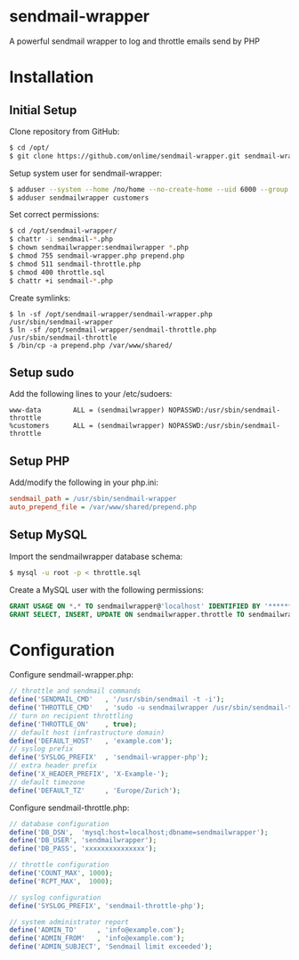 sendmail-wrapper
================

A powerful sendmail wrapper to log and throttle emails send by PHP

# Installation

## Initial Setup

Clone repository from GitHub:

```bash
$ cd /opt/
$ git clone https://github.com/onlime/sendmail-wrapper.git sendmail-wrapper
```

Setup system user for sendmail-wrapper:

```bash
$ adduser --system --home /no/home --no-create-home --uid 6000 --group --disabled-password --disabled-login sendmailwrapper
$ adduser sendmailwrapper customers
```

Set correct permissions:

```bash
$ cd /opt/sendmail-wrapper/
$ chattr -i sendmail-*.php
$ chown sendmailwrapper:sendmailwrapper *.php
$ chmod 755 sendmail-wrapper.php prepend.php
$ chmod 511 sendmail-throttle.php
$ chmod 400 throttle.sql
$ chattr +i sendmail-*.php
```

Create symlinks:

```
$ ln -sf /opt/sendmail-wrapper/sendmail-wrapper.php /usr/sbin/sendmail-wrapper
$ ln -sf /opt/sendmail-wrapper/sendmail-throttle.php /usr/sbin/sendmail-throttle
$ /bin/cp -a prepend.php /var/www/shared/
```

## Setup sudo

Add the following lines to your /etc/sudoers:

```
www-data        ALL = (sendmailwrapper) NOPASSWD:/usr/sbin/sendmail-throttle
%customers      ALL = (sendmailwrapper) NOPASSWD:/usr/sbin/sendmail-throttle
```

## Setup PHP

Add/modify the following in your php.ini:

```ini
sendmail_path = /usr/sbin/sendmail-wrapper
auto_prepend_file = /var/www/shared/prepend.php
```

## Setup MySQL

Import the sendmailwrapper database schema:

```bash
$ mysql -u root -p < throttle.sql
```

Create a MySQL user with the following permissions:

```sql
GRANT USAGE ON *.* TO sendmailwrapper@'localhost' IDENTIFIED BY '********';
GRANT SELECT, INSERT, UPDATE ON sendmailwrapper.throttle TO sendmailwrapper@'localhost';
```

# Configuration

Configure sendmail-wrapper.php:

```php
// throttle and sendmail commands
define('SENDMAIL_CMD'   , '/usr/sbin/sendmail -t -i');
define('THROTTLE_CMD'   , 'sudo -u sendmailwrapper /usr/sbin/sendmail-throttle');
// turn on recipient throttling
define('THROTTLE_ON'    , true);
// default host (infrastructure domain)
define('DEFAULT_HOST'   , 'example.com');
// syslog prefix
define('SYSLOG_PREFIX'  , 'sendmail-wrapper-php');
// extra header prefix
define('X_HEADER_PREFIX', 'X-Example-');
// default timezone
define('DEFAULT_TZ'     , 'Europe/Zurich');
```

Configure sendmail-throttle.php:

```php
// database configuration
define('DB_DSN',  'mysql:host=localhost;dbname=sendmailwrapper');
define('DB_USER', 'sendmailwrapper');
define('DB_PASS', 'xxxxxxxxxxxxxxx');

// throttle configuration
define('COUNT_MAX', 1000);
define('RCPT_MAX',  1000);

// syslog configuration
define('SYSLOG_PREFIX', 'sendmail-throttle-php');

// system administrator report
define('ADMIN_TO'     , 'info@example.com');
define('ADMIN_FROM'   , 'info@example.com');
define('ADMIN_SUBJECT', 'Sendmail limit exceeded');
```
